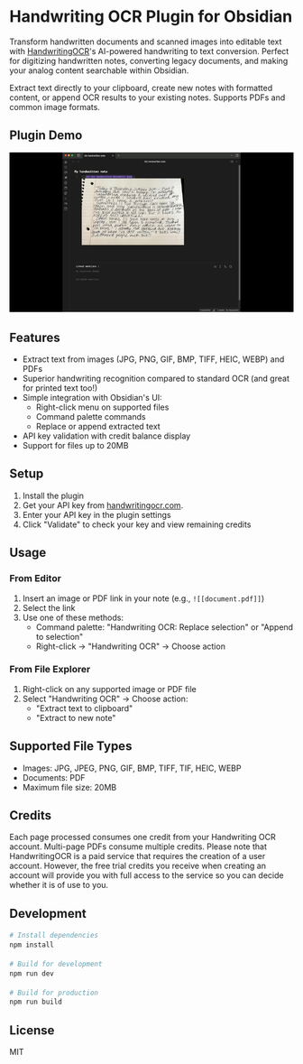 # Handwriting OCR Plugin for Obsidian

Transform handwritten documents and scanned images into editable text with [HandwritingOCR](https://www.handwritingocr.com)'s AI-powered handwriting to text conversion. Perfect for digitizing handwritten notes, converting legacy documents, and making your analog content searchable within Obsidian.

Extract text directly to your clipboard, create new notes with formatted content, or append OCR results to your existing notes. Supports PDFs and common image formats.

## Plugin Demo
![Plugin Demo](demo.gif)

## Features

- Extract text from images (JPG, PNG, GIF, BMP, TIFF, HEIC, WEBP) and PDFs
- Superior handwriting recognition compared to standard OCR (and great for printed text too!)
- Simple integration with Obsidian's UI:
  - Right-click menu on supported files
  - Command palette commands
  - Replace or append extracted text
- API key validation with credit balance display
- Support for files up to 20MB

## Setup

1. Install the plugin
2. Get your API key from [handwritingocr.com](https://www.handwritingocr.com/settings/api).
3. Enter your API key in the plugin settings
4. Click "Validate" to check your key and view remaining credits

## Usage

### From Editor
1. Insert an image or PDF link in your note (e.g., `![[document.pdf]]`)
2. Select the link
3. Use one of these methods:
   - Command palette: "Handwriting OCR: Replace selection" or "Append to selection"
   - Right-click → "Handwriting OCR" → Choose action

### From File Explorer
1. Right-click on any supported image or PDF file
2. Select "Handwriting OCR" → Choose action:
   - "Extract text to clipboard"
   - "Extract to new note"

## Supported File Types

- Images: JPG, JPEG, PNG, GIF, BMP, TIFF, TIF, HEIC, WEBP
- Documents: PDF
- Maximum file size: 20MB

## Credits

Each page processed consumes one credit from your Handwriting OCR account. Multi-page PDFs consume multiple credits. Please note that HandwritingOCR is a paid service that requires the creation of a user account. However, the free trial credits you receive when creating an account will provide you with full access to the service so you can decide whether it is of use to you.

## Development

```bash
# Install dependencies
npm install

# Build for development
npm run dev

# Build for production
npm run build
```

## License

MIT
